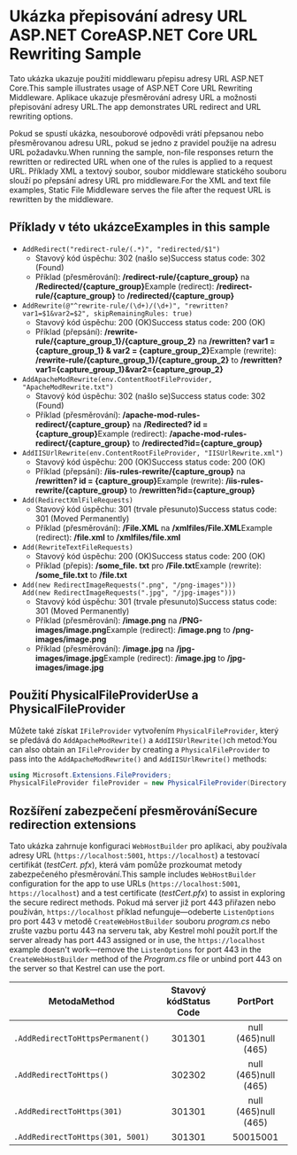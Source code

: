 # <a name="aspnet-core-url-rewriting-sample"></a><span data-ttu-id="bdf6e-101">Ukázka přepisování adresy URL ASP.NET Core</span><span class="sxs-lookup"><span data-stu-id="bdf6e-101">ASP.NET Core URL Rewriting Sample</span></span>

<span data-ttu-id="bdf6e-102">Tato ukázka ukazuje použití middlewaru přepisu adresy URL ASP.NET Core.</span><span class="sxs-lookup"><span data-stu-id="bdf6e-102">This sample illustrates usage of ASP.NET Core URL Rewriting Middleware.</span></span> <span data-ttu-id="bdf6e-103">Aplikace ukazuje přesměrování adresy URL a možnosti přepisování adresy URL.</span><span class="sxs-lookup"><span data-stu-id="bdf6e-103">The app demonstrates URL redirect and URL rewriting options.</span></span>

<span data-ttu-id="bdf6e-104">Pokud se spustí ukázka, nesouborové odpovědi vrátí přepsanou nebo přesměrovanou adresu URL, pokud se jedno z pravidel použije na adresu URL požadavku.</span><span class="sxs-lookup"><span data-stu-id="bdf6e-104">When running the sample, non-file responses return the rewritten or redirected URL when one of the rules is applied to a request URL.</span></span> <span data-ttu-id="bdf6e-105">Příklady XML a textový soubor, soubor middleware statického souboru slouží po přepsání adresy URL pro middleware.</span><span class="sxs-lookup"><span data-stu-id="bdf6e-105">For the XML and text file examples, Static File Middleware serves the file after the request URL is rewritten by the middleware.</span></span>

## <a name="examples-in-this-sample"></a><span data-ttu-id="bdf6e-106">Příklady v této ukázce</span><span class="sxs-lookup"><span data-stu-id="bdf6e-106">Examples in this sample</span></span>

* `AddRedirect("redirect-rule/(.*)", "redirected/$1")`
  - <span data-ttu-id="bdf6e-107">Stavový kód úspěchu: 302 (našlo se)</span><span class="sxs-lookup"><span data-stu-id="bdf6e-107">Success status code: 302 (Found)</span></span>
  - <span data-ttu-id="bdf6e-108">Příklad (přesměrování): **/redirect-rule/{capture_group}** na **/Redirected/{capture_group}**</span><span class="sxs-lookup"><span data-stu-id="bdf6e-108">Example (redirect): **/redirect-rule/{capture_group}** to **/redirected/{capture_group}**</span></span>
* `AddRewrite(@"^rewrite-rule/(\d+)/(\d+)", "rewritten?var1=$1&var2=$2", skipRemainingRules: true)`
  - <span data-ttu-id="bdf6e-109">Stavový kód úspěchu: 200 (OK)</span><span class="sxs-lookup"><span data-stu-id="bdf6e-109">Success status code: 200 (OK)</span></span>
  - <span data-ttu-id="bdf6e-110">Příklad (přepsání): **/rewrite-rule/{capture_group_1}/{capture_group_2}** na **/rewritten? var1 = {capture_group_1} & var2 = {capture_group_2}**</span><span class="sxs-lookup"><span data-stu-id="bdf6e-110">Example (rewrite): **/rewrite-rule/{capture_group_1}/{capture_group_2}** to **/rewritten?var1={capture_group_1}&var2={capture_group_2}**</span></span>
* `AddApacheModRewrite(env.ContentRootFileProvider, "ApacheModRewrite.txt")`
  - <span data-ttu-id="bdf6e-111">Stavový kód úspěchu: 302 (našlo se)</span><span class="sxs-lookup"><span data-stu-id="bdf6e-111">Success status code: 302 (Found)</span></span>
  - <span data-ttu-id="bdf6e-112">Příklad (přesměrování): **/apache-mod-rules-redirect/{capture_group}** na **/Redirected? id = {capture_group}**</span><span class="sxs-lookup"><span data-stu-id="bdf6e-112">Example (redirect): **/apache-mod-rules-redirect/{capture_group}** to **/redirected?id={capture_group}**</span></span>
* `AddIISUrlRewrite(env.ContentRootFileProvider, "IISUrlRewrite.xml")`
  - <span data-ttu-id="bdf6e-113">Stavový kód úspěchu: 200 (OK)</span><span class="sxs-lookup"><span data-stu-id="bdf6e-113">Success status code: 200 (OK)</span></span>
  - <span data-ttu-id="bdf6e-114">Příklad (přepsání): **/iis-rules-rewrite/{capture_group}** na **/rewritten? id = {capture_group}**</span><span class="sxs-lookup"><span data-stu-id="bdf6e-114">Example (rewrite): **/iis-rules-rewrite/{capture_group}** to **/rewritten?id={capture_group}**</span></span>
* `Add(RedirectXmlFileRequests)`
  - <span data-ttu-id="bdf6e-115">Stavový kód úspěchu: 301 (trvale přesunuto)</span><span class="sxs-lookup"><span data-stu-id="bdf6e-115">Success status code: 301 (Moved Permanently)</span></span>
  - <span data-ttu-id="bdf6e-116">Příklad (přesměrování): **/File.XML** na **/xmlfiles/File.XML**</span><span class="sxs-lookup"><span data-stu-id="bdf6e-116">Example (redirect): **/file.xml** to **/xmlfiles/file.xml**</span></span>
* `Add(RewriteTextFileRequests)`
  - <span data-ttu-id="bdf6e-117">Stavový kód úspěchu: 200 (OK)</span><span class="sxs-lookup"><span data-stu-id="bdf6e-117">Success status code: 200 (OK)</span></span>
  - <span data-ttu-id="bdf6e-118">Příklad (přepis): **/some_file. txt** pro **/File.txt**</span><span class="sxs-lookup"><span data-stu-id="bdf6e-118">Example (rewrite): **/some_file.txt** to **/file.txt**</span></span>
* `Add(new RedirectImageRequests(".png", "/png-images")))`<br>`Add(new RedirectImageRequests(".jpg", "/jpg-images")))`
  - <span data-ttu-id="bdf6e-119">Stavový kód úspěchu: 301 (trvale přesunuto)</span><span class="sxs-lookup"><span data-stu-id="bdf6e-119">Success status code: 301 (Moved Permanently)</span></span>
  - <span data-ttu-id="bdf6e-120">Příklad (přesměrování): **/image.png** na **/PNG-images/image.png**</span><span class="sxs-lookup"><span data-stu-id="bdf6e-120">Example (redirect): **/image.png** to **/png-images/image.png**</span></span>
  - <span data-ttu-id="bdf6e-121">Příklad (přesměrování): **/image.jpg** na **/jpg-images/image.jpg**</span><span class="sxs-lookup"><span data-stu-id="bdf6e-121">Example (redirect): **/image.jpg** to **/jpg-images/image.jpg**</span></span>

## <a name="use-a-physicalfileprovider"></a><span data-ttu-id="bdf6e-122">Použití PhysicalFileProvider</span><span class="sxs-lookup"><span data-stu-id="bdf6e-122">Use a PhysicalFileProvider</span></span>

<span data-ttu-id="bdf6e-123">Můžete také získat `IFileProvider` vytvořením `PhysicalFileProvider`, který se předává do `AddApacheModRewrite()` a `AddIISUrlRewrite()`ch metod:</span><span class="sxs-lookup"><span data-stu-id="bdf6e-123">You can also obtain an `IFileProvider` by creating a `PhysicalFileProvider` to pass into the `AddApacheModRewrite()` and `AddIISUrlRewrite()` methods:</span></span>

```csharp
using Microsoft.Extensions.FileProviders;
PhysicalFileProvider fileProvider = new PhysicalFileProvider(Directory.GetCurrentDirectory());
```

## <a name="secure-redirection-extensions"></a><span data-ttu-id="bdf6e-124">Rozšíření zabezpečení přesměrování</span><span class="sxs-lookup"><span data-stu-id="bdf6e-124">Secure redirection extensions</span></span>

<span data-ttu-id="bdf6e-125">Tato ukázka zahrnuje konfiguraci `WebHostBuilder` pro aplikaci, aby používala adresy URL (`https://localhost:5001`, `https://localhost`) a testovací certifikát (*testCert. pfx*), která vám pomůže prozkoumat metody zabezpečeného přesměrování.</span><span class="sxs-lookup"><span data-stu-id="bdf6e-125">This sample includes `WebHostBuilder` configuration for the app to use URLs (`https://localhost:5001`, `https://localhost`) and a test certificate (*testCert.pfx*) to assist in exploring the secure redirect methods.</span></span> <span data-ttu-id="bdf6e-126">Pokud má server již port 443 přiřazen nebo používán, `https://localhost` příklad nefunguje&mdash;odeberte `ListenOptions` pro port 443 v metodě `CreateWebHostBuilder` souboru *program.cs* nebo zrušte vazbu portu 443 na serveru tak, aby Kestrel mohl použít port.</span><span class="sxs-lookup"><span data-stu-id="bdf6e-126">If the server already has port 443 assigned or in use, the `https://localhost` example doesn't work&mdash;remove the `ListenOptions` for port 443 in the `CreateWebHostBuilder` method of the *Program.cs* file or unbind port 443 on the server so that Kestrel can use the port.</span></span>

| <span data-ttu-id="bdf6e-127">Metoda</span><span class="sxs-lookup"><span data-stu-id="bdf6e-127">Method</span></span>                           | <span data-ttu-id="bdf6e-128">Stavový kód</span><span class="sxs-lookup"><span data-stu-id="bdf6e-128">Status Code</span></span> |    <span data-ttu-id="bdf6e-129">Port</span><span class="sxs-lookup"><span data-stu-id="bdf6e-129">Port</span></span>    |
| -------------------------------- | :---------: | :--------: |
| `.AddRedirectToHttpsPermanent()` |     <span data-ttu-id="bdf6e-130">301</span><span class="sxs-lookup"><span data-stu-id="bdf6e-130">301</span></span>     | <span data-ttu-id="bdf6e-131">null (465)</span><span class="sxs-lookup"><span data-stu-id="bdf6e-131">null (465)</span></span> |
| `.AddRedirectToHttps()`          |     <span data-ttu-id="bdf6e-132">302</span><span class="sxs-lookup"><span data-stu-id="bdf6e-132">302</span></span>     | <span data-ttu-id="bdf6e-133">null (465)</span><span class="sxs-lookup"><span data-stu-id="bdf6e-133">null (465)</span></span> |
| `.AddRedirectToHttps(301)`       |     <span data-ttu-id="bdf6e-134">301</span><span class="sxs-lookup"><span data-stu-id="bdf6e-134">301</span></span>     | <span data-ttu-id="bdf6e-135">null (465)</span><span class="sxs-lookup"><span data-stu-id="bdf6e-135">null (465)</span></span> |
| `.AddRedirectToHttps(301, 5001)` |     <span data-ttu-id="bdf6e-136">301</span><span class="sxs-lookup"><span data-stu-id="bdf6e-136">301</span></span>     |    <span data-ttu-id="bdf6e-137">5001</span><span class="sxs-lookup"><span data-stu-id="bdf6e-137">5001</span></span>    |
